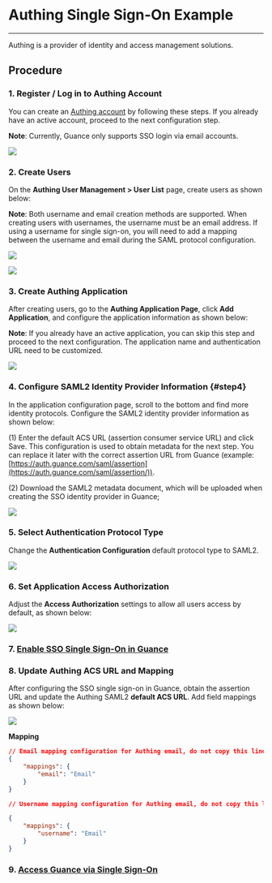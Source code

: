 # Authing Single Sign-On Example
---

Authing is a provider of identity and access management solutions.

## Procedure

### 1. Register / Log in to Authing Account

You can create an [Authing account](https://www.authing.cn/) by following these steps. If you already have an active account, proceed to the next configuration step.

**Note**: Currently, Guance only supports SSO login via email accounts.

![](../img/1.authing_1.png)

### 2. Create Users

On the **Authing User Management > User List** page, create users as shown below:

**Note**: Both username and email creation methods are supported. When creating users with usernames, the username must be an email address. If using a username for single sign-on, you will need to add a mapping between the username and email during the SAML protocol configuration.

![](../img/03_authing_03.png)

![](../img/03_authing_04.png)

### 3. Create Authing Application

After creating users, go to the **Authing Application Page**, click **Add Application**, and configure the application information as shown below:

**Note**: If you already have an active application, you can skip this step and proceed to the next configuration. The application name and authentication URL need to be customized.

![](../img/03_authing_06.png)

### 4. Configure SAML2 Identity Provider Information {#step4}

In the application configuration page, scroll to the bottom and find more identity protocols. Configure the SAML2 identity provider information as shown below:

(1) Enter the default ACS URL (assertion consumer service URL) and click Save. This configuration is used to obtain metadata for the next step. You can replace it later with the correct assertion URL from Guance (example: [https://auth.guance.com/saml/assertion](https://auth.guance.com/saml/assertion/)).

(2) Download the SAML2 metadata document, which will be uploaded when creating the SSO identity provider in Guance;

![](../img/03_authing_07.png)

### 5. Select Authentication Protocol Type

Change the **Authentication Configuration** default protocol type to SAML2.

![](../img/03_authing_08.png)

### 6. Set Application Access Authorization

Adjust the **Access Authorization** settings to allow all users access by default, as shown below:

![](../img/03_authing_09.png)

### 7. [Enable SSO Single Sign-On in Guance](./azure-ad.md#step4)

### 8. Update Authing ACS URL and Mapping

After configuring the SSO single sign-on in Guance, obtain the assertion URL and update the Authing SAML2 **default ACS URL**. Add field mappings as shown below:

![](../img/03_authing_11.png)

**Mapping**

```json
// Email mapping configuration for Authing email, do not copy this line
{
    "mappings": {
        "email": "Email"
    }
}

// Username mapping configuration for Authing email, do not copy this line

{
    "mappings": {
        "username": "Email"
    }
}
```

### 9. [Access Guance via Single Sign-On](./azure-ad.md#step7)